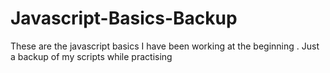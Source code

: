 # Javascript-Basics-Backup

These are the javascript basics I have been working at the beginning .
Just a backup of my scripts while practising 
